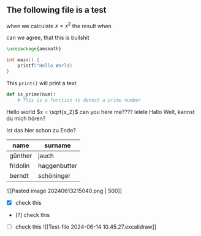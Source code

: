 ## The following file is a test

when we calculate $x=x^2$ the result when 

can we agree, that this is bullshit

```Latex
\usepackage{amsmath}
```

```C
int main() {
	printf("Hello World)
}
```

This `print()` will print a text

```Python
def is_prime(num):
	# This is a function to detect a prime number
```

Hello world $x = \sqrt{x_2}$ can you here me???? lelele
Hallo Welt, kannst du mich hören?

Ist das hier schon zu Ende?


| name     | surname      |
| -------- | ------------ |
| günther  | jauch        |
| fridolin | haggenbutter | 
| berndt   | schöninger   |

![[Pasted image 20240613215040.png | 500]]

- [x] check this 
- [?] check this 
- [ ] check this 
![[Test-file 2024-06-14 10.45.27.excalidraw]]
